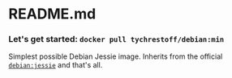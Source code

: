 # README.md
### Let's get started: `docker pull tychrestoff/debian:min`

Simplest possible Debian Jessie image. Inherits from the official [`debian:jessie`](https://hub.docker.com/_/debian/) and that's all.

